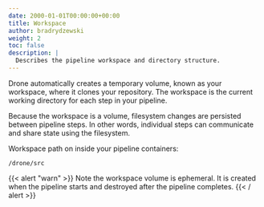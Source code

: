 ```yaml
---
date: 2000-01-01T00:00:00+00:00
title: Workspace
author: bradrydzewski
weight: 2
toc: false
description: |
  Describes the pipeline workspace and directory structure.
---
```


Drone automatically creates a temporary volume, known as your workspace, where it clones your repository. The workspace is the current working directory for each step in your pipeline.

Because the workspace is a volume, filesystem changes are persisted between pipeline steps. In other words, individual steps can communicate and share state using the filesystem.

Workspace path on inside your pipeline containers:

```
/drone/src
```

{{< alert "warn" >}}
Note the workspace volume is ephemeral. It is created when the pipeline starts and destroyed after the pipeline completes.
{{< / alert >}}
